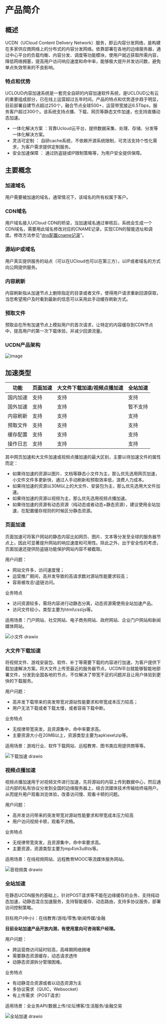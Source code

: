 # 产品简介



## 概述

UCDN（UCloud Content Delivery Network）服务，即云内容分发网络，是构建在多家供应商网络上的分布式的内容分发网络。依靠部署在各地的边缘服务器，通过中心平台的负载均衡、内容分发、调度等功能模块，使用户就近获取所需内容，降低网络拥塞，提高用户访问响应速度和命中率，能够极大提升并发访问数，避免单点失效带来的不良影响。

### 特点和优势

UCLOUD内容加速系统是一套完全自研的内容加速软件系统，是UCLOUD公有云的重要组成部分，已在线上运营超过五年时间。产品的特点和优势逐步趋于明显，目前部署自建节点超过250个，融合节点全球500+，运营带宽接近6.5Tbps，服务客户超过300个。该系统支持点播、下载、网页等静态文件加速，也支持直播动态加速。

- 一体化解决方案 ：背靠Ucloud云平台，提供数据采集、处理、存储、分发等一体化解决方案。
- 灵活可定制 ： 自研cache系统，不依赖开源系统限制，可灵活支持个性化需求，为客户需求提供定制服务。
- 安全加速保障 ： 通过防盗链或IP限制策略等，为用户安全提供保障。


## 主要概念

### 加速域名

用户需要被加速的域名，通常情况下，该域名的所有权属于客户。

### CDN域名

用户域名接入UCloud CDN的桥梁，当加速域名通过审核后，系统会生成一个CDN域名，需要用此域名修改对应的CNAME记录，实现CDN的智能选址和调度。修改方法参见“[dns配置cname记录](/ucdn/quick/cname.md)”。

### 源站IP或域名

用户真实提供服务的站点（可以在UCloud也可以在第三方），以IP或者域名的方式向公网提供服务。

### 内容刷新

内容刷新指从加速节点上删除指定的目录或者文件，使得用户请求重新回源获取，当您希望用户及时看到最新的信息可以采用此手动缓存刷新方式。

### 预取文件

预取会在所有加速节点上模拟用户的首次请求，让特定的内容缓存到CDN节点中，提高用户的第一次下载体验，并减少回源流量。

### UCDN产品架构

![image](https://user-images.githubusercontent.com/89777962/233251938-07429d11-8552-426c-b397-752da454db5a.png)

## 加速类型

| 功能   | 页面加速 | 大文件下载加速/视频点播加速 |  全站加速  |
| ---- | ---- | -------------- |  ------- |
| 国内加速 | 支持   | 支持             | 支持  |
| 国外加速 | 支持   | 支持            |  暂不支持  |
| 内容刷新 | 支持   | 支持             |  支持  |
| 预取文件 | 支持   | 支持             |  支持  |
| 缓存配置 | 支持   | 支持            |  支持  |
| 操作日志 | 支持   | 支持             |  支持  |

其中网页加速和大文件加速或视频点播加速的最大区别，主要以待加速文件的属性而定：

  - 如果待加速的资源以图片、文档等静态小文件为主，那么优先选用网页加速，小文件文件多更新快，通过人手动刷新和预取效率低，浪费人力成本。
  - 如果待加速的资源以30M以上的大文件、安装包为主，那么优先选用大文件加速。
  - 如果待加速的资源以视频为主，那么优先选用视频点播加速。
  - 如果待加速的资源有动态资源（纯动态或者动态+静态资源），建议使用全站加速，在配置缓存规则的时候区分静态资源。

### 页面加速

页面加速可将客户网站的静态内容比如网页、图片、文本等分发至全球的服务器节点上，因此可显著提升网站的响应速度和可用性。除此之外，出于安全性的考虑，页面加速还提供防盗链功能保护网站内容不被截取。

用户问题：
- 网站文件多，访问速度慢；
- 运营推广期间，高并发导致的高请求数对源站性能要求较高；
- 容易被攻击\盗链访问。

业务特点
- 访问资源较多，需将内容进行动静态分离，动态资源需使用全站加速产品。
- 访问文件较小，类型主要为html\css\js等。

适用场景：门户网站、社交网站、电子商务网站、政府网站、企业门户网站和新闻媒体网站。

![小文件 drawio](https://user-images.githubusercontent.com/89777962/233252385-5c2cbe03-42a8-4a97-b7b5-9bf70c23cdaf.png)



### 大文件下载加速

将视频文件、游戏安装包、软件、补丁等需要下载的内容进行加速，为客户提供下载加速解决方案。将大文件上传至最近的服务器节点，UCDN平台就能够智能地部署文件，分发到全国各地的节点，不仅解决了带宽不足的问题并且让用户体验到更快的下载服务。

用户问题：

- 高并发下载带来的突发带宽对源站性能要求和带宽成本压力较高；
- 用户无法下载或者下载太慢，或者容易下载中断。

业务特点

- 无规律带宽突发，且资源集中，命中率要求高。
- 主要资源大小在20MB以上，资源类型主要为apk\exe\zip等。

适用场景：游戏行业、软件下载网站、远程教育、图书类应用提供商等等。

![下载加速 drawio](https://user-images.githubusercontent.com/89777962/233252585-c4241646-b950-4804-85e6-508a005aea23.png)


### 视频点播加速

视频点播加速用于对视频文件进行加速，先将源站的内容上传到数据中心，然后通过内部的私有协议分发到全国的边缘服务器上，结合流媒体技术传输给终端用户。从而提升用户观看浏览体验，改善访问慢、观看卡顿的问题。

用户问题：
- 高并发访问带来的突发带宽对源站性能要求和带宽成本压力较高
- 用户访问视频卡顿，观看不流畅。

业务特点
- 无规律带宽突发，且资源集中，命中率要求高。
- 主要资源，资源类型主要为mp4\m3u8\ts等。

适用场景：在线视频网站、远程教育MOOC等流媒体服务网站。

![音视频类 drawio](https://user-images.githubusercontent.com/89777962/233252715-e17bdad6-91fb-411c-b889-6c6f8d4b968f.png)


### 全站加速

在静态UCDN服务的基础上，针对POST请求等不能在边缘缓存的业务，支持纯动态加速，动静态混合加速服务，支持智能缓存、动态路由，支持多协议服务，部署访问控制策略。

目标用户(中小)：在线教育/游戏/零售/新闻传媒/金融

<strong>目前全站加速产品开放内测，有使用意向可咨询客户经理。</strong>

用户问题：

- 跨运营商访问延时较高，高峰期网络拥堵
- 需要静态资源缓存，动态请求透传
- 动静态资源拆分管理困难。

业务特点

- 有动静混合资源或者以动态资源为主
- 多协议需求（QUIC，Websocket）
- 有上传需求（POST请求）
 
适用场景：全业务API/数据上传/论坛博客/生活服务/金融交易

![全站加速 drawio](https://user-images.githubusercontent.com/89777962/233252968-9369524a-acf2-48c2-ae94-c23ebc96b433.png)



